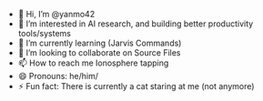 - 👋 Hi, I’m @yanmo42
- 👀 I’m interested in AI research, and building better productivity tools/systems
- 🌱 I’m currently learning (Jarvis Commands)
- 💞️ I’m looking to collaborate on Source Files
- 📫 How to reach me Ionosphere tapping
- 😄 Pronouns: he/him/
- ⚡ Fun fact: There is currently a cat staring at me (not anymore)

<!---
yanmo42/yanmo42 is a ✨ special ✨ repository because its `README.md` (this file) appears on your GitHub profile.
You can click the Preview link to take a look at your changes.
--->
